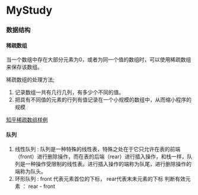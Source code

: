 # MyStudy
### 数据结构

#### 稀疏数组

当一个数组中存在大部分元素为0，或者为同一个值的数组时，可以使用稀疏数组来保存该数组。

稀疏数组的处理方法;
1. 记录数组一共有几行几列，有多少个不同的值。
2. 把具有不同值的元素的行列有值记录在一个小规模的数组中，从而缩小程序的规模

[知乎稀疏数组样例](https://zhuanlan.zhihu.com/p/79058046)


#### 队列
1. 线性队列 : 队列是一种特殊的线性表，特殊之处在于它只允许在表的前端（front）进行删除操作，而在表的后端（rear）进行插入操作，和栈一样，队列是一种操作受限制的线性表。进行插入操作的端称为队尾，进行删除操作的端称为队头。
2. 环形队列 : front 代表元素首位的下标， rear代表末未元素的下标
判断有效元素 ： rear - front


